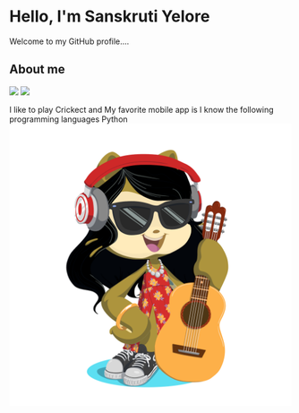 # Hello, I'm Sanskruti Yelore
Welcome to my GitHub profile....


## About me
[![](https://img.shields.io/badge/Programming%20Language-Python-informational?style=flat&&color=2bbc8a&logo=pastebin)](#)
[![](https://img.shields.io/badge/Music-Rock-informational?style=flat&&color=2bbc8a&logo=applemusic)](#)


I like to play Crickect and 
My favorite mobile app is 
I know the following programming languages Python 
![My Octocat](my_octocat.png)
